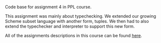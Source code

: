Code base for assignment 4 in PPL course.

This assignment was mainly about typechecking.
We extended our growing Scheme subset language with another form, tuples.
We then had to also extend the typechecker and interpreter to support this new form.

All of the assignments descriptions in this course can be found [here](https://www.cs.bgu.ac.il/~ppl202/Assignments).
